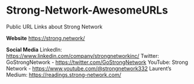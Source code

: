 # Strong-Network-AwesomeURLs
Public URL Links about Strong Network

**Website**
https://strong.network/

**Social Media**
LinkedIn: https://www.linkedin.com/company/strongnetworkinc/
Twitter: GoStrongNetwork - https://twitter.com/GoStrongNetwork
YouTube: Strong Network - https://www.youtube.com/@strongnetwork332
Laurent’s Medium: https://readings.strong-network.com/ 
